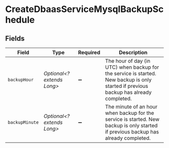 # CreateDbaasServiceMysqlBackupSchedule


## Fields

| Field                                                                                                                                 | Type                                                                                                                                  | Required                                                                                                                              | Description                                                                                                                           |
| ------------------------------------------------------------------------------------------------------------------------------------- | ------------------------------------------------------------------------------------------------------------------------------------- | ------------------------------------------------------------------------------------------------------------------------------------- | ------------------------------------------------------------------------------------------------------------------------------------- |
| `backupHour`                                                                                                                          | *Optional<? extends Long>*                                                                                                            | :heavy_minus_sign:                                                                                                                    | The hour of day (in UTC) when backup for the service is started. New backup is only started if previous backup has already completed. |
| `backupMinute`                                                                                                                        | *Optional<? extends Long>*                                                                                                            | :heavy_minus_sign:                                                                                                                    | The minute of an hour when backup for the service is started. New backup is only started if previous backup has already completed.    |